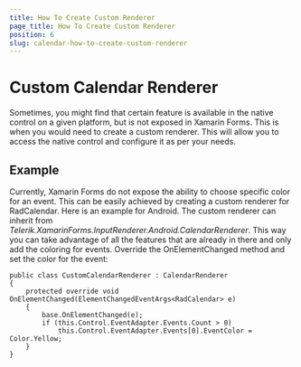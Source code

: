 ```yaml
---
title: How To Create Custom Renderer
page_title: How To Create Custom Renderer
position: 6
slug: calendar-how-to-create-custom-renderer
---
```


# Custom Calendar Renderer #
Sometimes, you might find that certain feature is available in the native control on a given platform, but is not exposed in Xamarin Forms. This is when you would need to create a custom renderer. This will allow you to access the native control and configure it as per your needs.

## Example ##

Currently, Xamarin Forms do not expose the ability to choose specific color for an event. This can be easily achieved by creating a custom renderer for RadCalendar.  Here is an example for Android. The custom renderer can inherit from *Telerik.XamarinForms.InputRenderer.Android.CalendarRenderer*. This way you can take advantage of all the features that are already in there and only add the coloring for events. Override the OnElementChanged method and set the color for the event:

	public class CustomCalendarRenderer : CalendarRenderer
	{
		protected override void OnElementChanged(ElementChangedEventArgs<RadCalendar> e)
		{
			base.OnElementChanged(e);
			if (this.Control.EventAdapter.Events.Count > 0)
				this.Control.EventAdapter.Events[0].EventColor = Color.Yellow;
		}
	}

